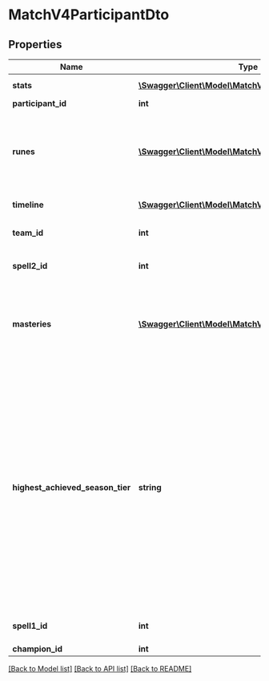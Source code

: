 # MatchV4ParticipantDto

## Properties
Name | Type | Description | Notes
------------ | ------------- | ------------- | -------------
**stats** | [**\Swagger\Client\Model\MatchV4ParticipantStatsDto**](MatchV4ParticipantStatsDto.md) | Participant statistics. | [optional] 
**participant_id** | **int** |  | [optional] 
**runes** | [**\Swagger\Client\Model\MatchV4RuneDto[]**](MatchV4RuneDto.md) | List of legacy Rune information. Not included for matches played with Runes Reforged. | [optional] 
**timeline** | [**\Swagger\Client\Model\MatchV4ParticipantTimelineDto**](MatchV4ParticipantTimelineDto.md) | Participant timeline data. | [optional] 
**team_id** | **int** | 100 for blue side. 200 for red side. | [optional] 
**spell2_id** | **int** | Second Summoner Spell id. | [optional] 
**masteries** | [**\Swagger\Client\Model\MatchV4MasteryDto[]**](MatchV4MasteryDto.md) | List of legacy Mastery information. Not included for matches played with Runes Reforged. | [optional] 
**highest_achieved_season_tier** | **string** | Highest ranked tier achieved for the previous season in a specific subset of queueIds, if any, otherwise null. Used to display border in game loading screen. Please refer to the Ranked Info documentation.              (Legal values:  CHALLENGER,  MASTER,  DIAMOND,  PLATINUM,  GOLD,  SILVER,  BRONZE,  UNRANKED) | [optional] 
**spell1_id** | **int** | First Summoner Spell id. | [optional] 
**champion_id** | **int** |  | [optional] 

[[Back to Model list]](../README.md#documentation-for-models) [[Back to API list]](../README.md#documentation-for-api-endpoints) [[Back to README]](../README.md)


